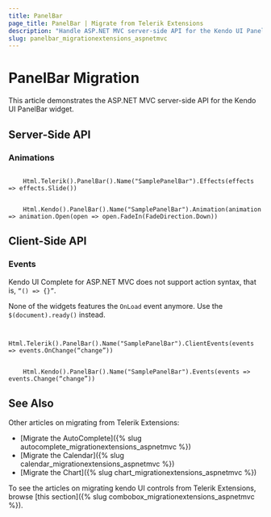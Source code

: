 ```yaml
---
title: PanelBar
page_title: PanelBar | Migrate from Telerik Extensions
description: "Handle ASP.NET MVC server-side API for the Kendo UI PanelBar widget."
slug: panelbar_migrationextensions_aspnetmvc
---
```


# PanelBar Migration

This article demonstrates the ASP.NET MVC server-side API for the Kendo UI PanelBar widget.

## Server-Side API

### Animations

```tab-Previous

    Html.Telerik().PanelBar().Name("SamplePanelBar").Effects(effects => effects.Slide())
```
```tab-Current

    Html.Kendo().PanelBar().Name("SamplePanelBar").Animation(animation => animation.Open(open => open.FadeIn(FadeDirection.Down))
```

## Client-Side API

### Events

Kendo UI Complete for ASP.NET MVC does not support action syntax, that is, `“() => {}”`.

None of the widgets features the `OnLoad` event anymore. Use the `$(document).ready()` instead.

```tab-Previous

    Html.Telerik().PanelBar().Name("SamplePanelBar").ClientEvents(events => events.OnChange(“change”))
```
```tab-Current

    Html.Kendo().PanelBar().Name("SamplePanelBar").Events(events => events.Change(“change”))
```

## See Also

Other articles on migrating from Telerik Extensions:

* [Migrate the AutoComplete]({% slug autocomplete_migrationextensions_aspnetmvc %})
* [Migrate the Calendar]({% slug calendar_migrationextensions_aspnetmvc %})
* [Migrate the Chart]({% slug chart_migrationextensions_aspnetmvc %})

To see the articles on migrating kendo UI controls from Telerik Extensions, browse [this section]({% slug combobox_migrationextensions_aspnetmvc %}).
